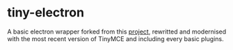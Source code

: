 # tiny-electron

A basic electron wrapper forked from this [project](https://github.com/bmaranville/el-tiny-editor), rewritted and modernised with the most recent version of TinyMCE and including every basic plugins.
